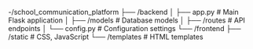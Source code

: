 -/school_communication_platform
    ├── /backend
    │      ├── app.py               # Main Flask application
    │      ├── /models               # Database models
    │      ├── /routes               # API endpoints
    │      └── config.py             # Configuration settings
    └── /frontend
           ├── /static               # CSS, JavaScript
           └── /templates            # HTML templates


<!---
Amirmilad1983/Amirmilad1983 is a ✨ special ✨ repository because its `README.md` (this file) appears on your GitHub profile.
You can click the Preview link to take a look at your changes.
--->

